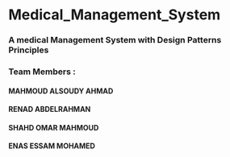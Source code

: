 # Medical_Management_System
### A medical Management System with Design Patterns Principles 
### Team Members :
####     MAHMOUD ALSOUDY AHMAD
####     RENAD ABDELRAHMAN
####     SHAHD OMAR MAHMOUD
####     ENAS ESSAM MOHAMED
